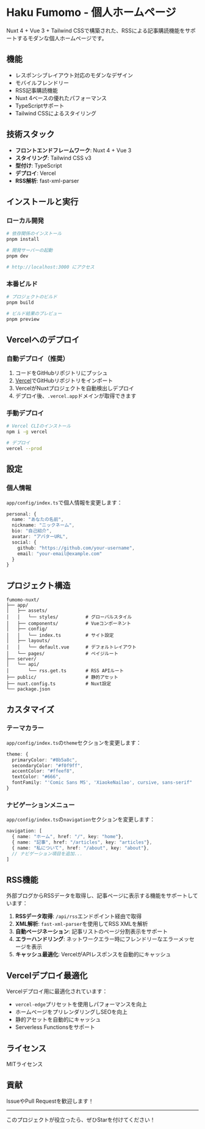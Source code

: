 # Haku Fumomo - 個人ホームページ

Nuxt 4 + Vue 3 + Tailwind CSSで構築された、RSSによる記事購読機能をサポートするモダンな個人ホームページです。

## 機能

- レスポンシブレイアウト対応のモダンなデザイン
- モバイルフレンドリー
- RSS記事購読機能
- Nuxt 4ベースの優れたパフォーマンス
- TypeScriptサポート
- Tailwind CSSによるスタイリング

## 技術スタック

- **フロントエンドフレームワーク**: Nuxt 4 + Vue 3
- **スタイリング**: Tailwind CSS v3
- **型付け**: TypeScript
- **デプロイ**: Vercel
- **RSS解析**: fast-xml-parser

## インストールと実行

### ローカル開発

```bash
# 依存関係のインストール
pnpm install

# 開発サーバーの起動
pnpm dev

# http://localhost:3000 にアクセス
```

### 本番ビルド

```bash
# プロジェクトのビルド
pnpm build

# ビルド結果のプレビュー
pnpm preview
```

## Vercelへのデプロイ

### 自動デプロイ（推奨）

1. コードをGitHubリポジトリにプッシュ
2. [Vercel](https://vercel.com)でGitHubリポジトリをインポート
3. VercelがNuxtプロジェクトを自動検出しデプロイ
4. デプロイ後、`.vercel.app`ドメインが取得できます

### 手動デプロイ

```bash
# Vercel CLIのインストール
npm i -g vercel

# デプロイ
vercel --prod
```

## 設定



### 個人情報

`app/config/index.ts`で個人情報を変更します：

```typescript
personal: {
  name: "あなたの名前",
  nickname: "ニックネーム",
  bio: "自己紹介",
  avatar: "アバターURL",
  social: {
    github: "https://github.com/your-username",
    email: "your-email@example.com"
  }
}
```

## プロジェクト構造

```
fumomo-nuxt/
├── app/
│   ├── assets/
│   │   └── styles/          # グローバルスタイル
│   ├── components/          # Vueコンポーネント
│   ├── config/
│   │   └── index.ts         # サイト設定
│   ├── layouts/
│   │   └── default.vue      # デフォルトレイアウト
│   └── pages/               # ペイジルート
├── server/
│   └── api/
│       └── rss.get.ts       # RSS APIルート
├── public/                  # 静的アセット
├── nuxt.config.ts           # Nuxt設定
└── package.json
```

## カスタマイズ

### テーマカラー

`app/config/index.ts`の`theme`セクションを変更します：

```typescript
theme: {
  primaryColor: "#8b5a8c",
  secondaryColor: "#f0f9ff",
  accentColor: "#ffeef8",
  textColor: "#666",
  fontFamily: "'Comic Sans MS', 'XiaokeNailao', cursive, sans-serif"
}
```

### ナビゲーションメニュー

`app/config/index.ts`の`navigation`セクションを変更します：

```typescript
navigation: [
  { name: "ホーム", href: "/", key: "home"},
  { name: "記事", href: "/articles", key: "articles"},
  { name: "私について", href: "/about", key: "about"},
  // ナビゲーション項目を追加...
]
```

## RSS機能

外部ブログからRSSデータを取得し、記事ページに表示する機能をサポートしています：

1. **RSSデータ取得**: `/api/rss`エンドポイント経由で取得
2. **XML解析**: `fast-xml-parser`を使用してRSS XMLを解析
3. **自動ページネーション**: 記事リストのページ分割表示をサポート
4. **エラーハンドリング**: ネットワークエラー時にフレンドリーなエラーメッセージを表示
5. **キャッシュ最適化**: VercelがAPIレスポンスを自動的にキャッシュ

## Vercelデプロイ最適化

Vercelデプロイ用に最適化されています：

- `vercel-edge`プリセットを使用しパフォーマンスを向上
- ホームページをプリレンダリングしSEOを向上
- 静的アセットを自動的にキャッシュ
- Serverless Functionsをサポート

## ライセンス

MITライセンス

## 貢献

IssueやPull Requestを歓迎します！

---

このプロジェクトが役立ったら、ぜひStarを付けてください！
